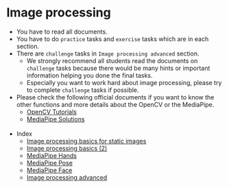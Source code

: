 # Image processing
- You have to read all documents.
- You have to do `practice` tasks and `exercise` tasks which are in each section.
- There are `challenge` tasks in `Image processing advanced` section.
    - We strongly recommend all students read the documents on `challenge` tasks because there would be many hints or important information helping you done the final tasks.
    - Especially you want to work hard about image processing, please try to complete `challenge` tasks if possible. 
- Please check the following official documents if you want to know the other functions and more details about the OpenCV or the MediaPipe.
	- [OpenCV Tutorials](https://docs.opencv.org/4.5.2/d9/df8/tutorial_root.html)
	- [MediaPipe Solutions](https://google.github.io/mediapipe/solutions/solutions.html)
<br><br>
- Index
  - [Image processing basics for static images](basics/basics_01.md)
  - [Image processing basics (2)](basics/basics_02.md)
  - [MediaPipe Hands](mediapipe/hands.md)
  - [MediaPipe Pose](mediapipe/pose.md)
  - [MediaPipe Face](mediapipe/face.md)
  - [Image processing advanced](advanced/holistic.md)
